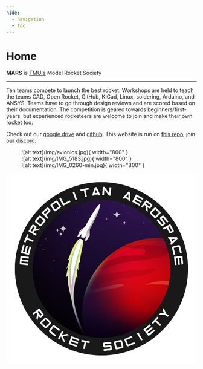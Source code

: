 ```yaml
---
hide:
  - navigation
  - toc
---
```


# Home

**MARS** is [TMU's] Model Rocket Society

---

Ten teams compete to launch the best rocket. Workshops are held to teach the teams CAD, Open Rocket, GitHub, KiCad, Linux, soldering, Arduino, and ANSYS. Teams have to go through design reviews and are scored based on their documentation. The competition is geared towards beginners/first-years, but experienced rocketeers are welcome to join and make their own rocket too.

Check out our [google drive] and [github]. This website is run on [this repo], join our [discord].

<figure markdown="span">
  ![alt text](img/avionics.jpg){ width="800" }
  <br>
  ![alt text](img/IMG_5183.jpg){ width="800" }
  <br>
  ![alt text](img/IMG_0260-min.jpg){ width="800" }
</figure>

<div class="image-container">
  
<a href="https://www.linkedin.com/in/harakhmehta/"><img src="img/logo.png" /></a>
</div>


[TMU's]: https://www.torontomu.ca/engineering-architectural-science/programs/undergraduate/programs/

[google drive]: https://drive.google.com/drive/folders/1su8x4vkgnDxWnVwPmmk2WvCllnf5fLLx?usp=sharing

[github]: https://github.com/marstmu/avionics_code

[this repo]: https://github.com/marstmu/marswebsite

[discord]: https://discord.gg/BaQZkd2TKj

